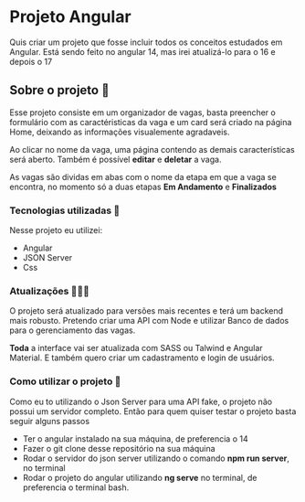 # Projeto Angular

Quis criar um projeto que fosse incluir todos os conceitos estudados em Angular. Está sendo feito no angular 14, mas irei atualizá-lo para o 16 e depois o 17

## Sobre o projeto 🧵

Esse projeto consiste em um organizador de vagas, basta preencher o formulário com as caractéristicas da vaga e um card será criado na página Home, deixando as informações visualemente agradaveis.

Ao clicar no nome da vaga, uma página contendo as demais características será aberto.
Também é possível **editar** e **deletar** a vaga.

As vagas são dividas em abas com o nome da etapa em que a vaga se encontra, no momento só a duas etapas **Em Andamento** e **Finalizados**

### Tecnologias utilizadas 🚀

Nesse projeto eu utilizei:

- Angular
- JSON Server
- Css

### Atualizações 👩🏻‍💻

O projeto será atualizado para versões mais recentes e terá um backend mais robusto. Pretendo criar uma API com Node e utilizar Banco de dados para o gerenciamento das vagas.

**Toda** a interface vai ser atualizada com SASS ou Talwind e Angular Material. E também quero criar um cadastramento e login de usuários.

### Como utilizar o projeto 📁

Como eu to utilizando o Json Server para uma API fake, o projeto não possui um servidor completo. Então para quem quiser testar o projeto basta seguir alguns passos

- Ter o angular instalado na sua máquina, de preferencia o 14
- Fazer o git clone desse repositório na sua máquina
- Rodar o servidor do json server utilizando o comando **npm run server**, no terminal
- Rodar o projeto do angular utilizando **ng serve** no terminal, de preferencia o terminal bash.
